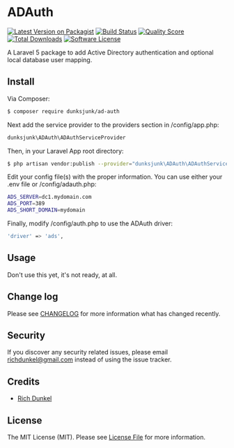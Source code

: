 # ADAuth

[![Latest Version on Packagist][ico-version]][link-packagist]
[![Build Status][ico-build-status]][link-build-status]
[![Quality Score][ico-code-quality]][link-code-quality]
[![Total Downloads][ico-downloads]][link-downloads]
[![Software License][ico-license]](LICENSE.md)

A Laravel 5 package to add Active Directory authentication and optional local database user mapping.

## Install

Via Composer:

``` bash
$ composer require dunksjunk/ad-auth
```

Next add the service provider to the providers section in /config/app.php:

``` bash
dunksjunk\ADAuth\ADAuthServiceProvider
```

Then, in your Laravel App root directory:

``` bash
$ php artisan vendor:publish --provider="dunksjunk\ADAuth\ADAuthServiceProvider"
```

Edit your config file(s) with the proper information. You can use either your .env file or /config/adauth.php:

``` bash
ADS_SERVER=dc1.mydomain.com
ADS_PORT=389
ADS_SHORT_DOMAIN=mydomain
```

Finally, modify /config/auth.php to use the ADAuth driver: 

``` bash
'driver' => 'ads',
```

## Usage

Don't use this yet, it's not ready, at all. 

## Change log

Please see [CHANGELOG](CHANGELOG.md) for more information what has changed recently.


## Security

If you discover any security related issues, please email richdunkel@gmail.com instead of using the issue tracker.

## Credits

- [Rich Dunkel][link-author]

## License

The MIT License (MIT). Please see [License File](LICENSE.md) for more information.

[ico-version]: https://img.shields.io/packagist/v/dunksjunk/ad-auth.svg?style=flat-square
[ico-license]: https://img.shields.io/badge/license-MIT-brightgreen.svg?style=flat-square
[ico-build-status]: https://img.shields.io/scrutinizer/build/g/dunksjunk/ad-auth.svg
[ico-code-quality]: https://img.shields.io/scrutinizer/g/dunksjunk/ad-auth.svg?style=flat-square
[ico-downloads]: https://img.shields.io/packagist/dt/dunksjunk/ad-auth.svg?style=flat-square

[link-packagist]: https://packagist.org/packages/dunksjunk/ad-auth
[link-scrutinizer]: https://scrutinizer-ci.com/g/dunksjunk/ad-auth/code-structure
[link-build-status]: https://scrutinizer-ci.com/g/dunksjunk/ad-auth/build-status/master
[link-code-quality]: https://scrutinizer-ci.com/g/dunksjunk/ad-auth
[link-downloads]: https://packagist.org/packages/dunksjunk/ad-auth
[link-author]: https://github.com/dunksjunk
